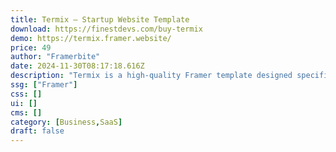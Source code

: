 ```yaml
---
title: Termix — Startup Website Template
download: https://finestdevs.com/buy-termix
demo: https://termix.framer.website/
price: 49
author: "Framerbite"
date: 2024-11-30T08:17:18.616Z
description: "Termix is a high-quality Framer template designed specifically for SaaS and startup websites. Termix provides an excellent user experience for your visitors."
ssg: ["Framer"]
css: []
ui: []
cms: []
category: [Business,SaaS]
draft: false
---
```

